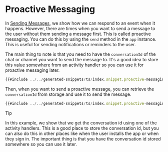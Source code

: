 # Proactive Messaging

In [Sending Messages](./sending-messages.md), we show how we can respond to an event when it happens. However, there are times when you want to send a message to the user without them sending a message first. This is called proactive messaging. You can do this by using the `send` method in the `app` instance. This is useful for sending notifications or reminders to the user.

The main thing to note is that you need to have the `conversationId` of the chat or channel you want to send the message to. It's a good idea to store this value somewhere from an activity handler so you can use it for proactive messaging later.

```ts
{{#include ../../generated-snippets/ts/index.snippet.proactive-messaging-prepare.ts}}
```

Then, when you want to send a proactive message, you can retrieve the `conversationId` from storage and use it to send the message.

```ts
{{#include ../../generated-snippets/ts/index.snippet.proactive-messaging-send.ts}}
```

> [!TIP]
> In this example, we show that we get the conversation id using one of the activity handlers. This is a good place to store the conversation id, but you can also do this in other places like when the user installs the app or when they sign in. The important thing is that you have the conversation id stored somewhere so you can use it later.
